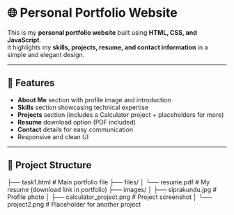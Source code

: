 # 🌐 Personal Portfolio Website

This is my **personal portfolio website** built using **HTML, CSS, and JavaScript**.  
It highlights my **skills, projects, resume, and contact information** in a simple and elegant design.

---

## 📌 Features
- **About Me** section with profile image and introduction  
- **Skills** section showcasing technical expertise  
- **Projects** section (includes a Calculator project + placeholders for more)  
- **Resume** download option (PDF included)  
- **Contact** details for easy communication  
- Responsive and clean UI  

---

## 📂 Project Structure
├── task1.html # Main portfolio file
├── files/
│ └── resume.pdf # My resume (download link in portfolio)
├── images/
│ ├── siprakundu.jpg # Profile photo
│ ├── calculator_project.png # Project screenshot
│ └── project2.png # Placeholder for another project
